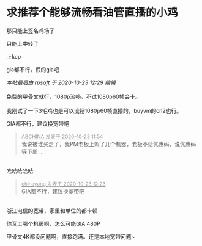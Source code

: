 # 求推荐个能够流畅看油管直播的小鸡


那只能上签名鸡场了

只能上中转了

上kcp

gia都不行，假的gia吧

<i class="pstatus"> 本帖最后由 rpsoft 于 2020-10-23 12:29 编辑 </i><br />
<br />
免费的甲骨文就行，1080p流畅。不过1080p60帧会卡。<br />
<br />
我刚试了一下3毛鸡也是可以流畅1080p60帧直播的，buyvm的cn2也行。<br />


GIA都不行，建议换宽带吧

<div class="quote"><blockquote><font size="2"><a href="https://www.hostloc.com/forum.php?mod=redirect&amp;goto=findpost&amp;pid=9340315&amp;ptid=757540" target="_blank"><font color="#999999">ABCHINA 发表于 2020-10-23 11:54</font></a></font><br />
我说被谁买走了，我PM老板上架了几个机器，老板不给优惠码，说优惠码等下周 ...</blockquote></div><br />
哈哈哈哈哈

<div class="quote"><blockquote><font size="2"><a href="https://www.hostloc.com/forum.php?mod=redirect&amp;goto=findpost&amp;pid=9340439&amp;ptid=757540" target="_blank"><font color="#999999">chinayang 发表于 2020-10-23 12:23</font></a></font><br />
GIA都不行，建议换宽带吧</blockquote></div><br />
浙江电信的宽带，家里和单位的都卡顿

你瓦工哪个机房啊，怎么可能GIA 480P

甲骨文4K都没问题啊，直接跑满。还是本地宽带问题~
